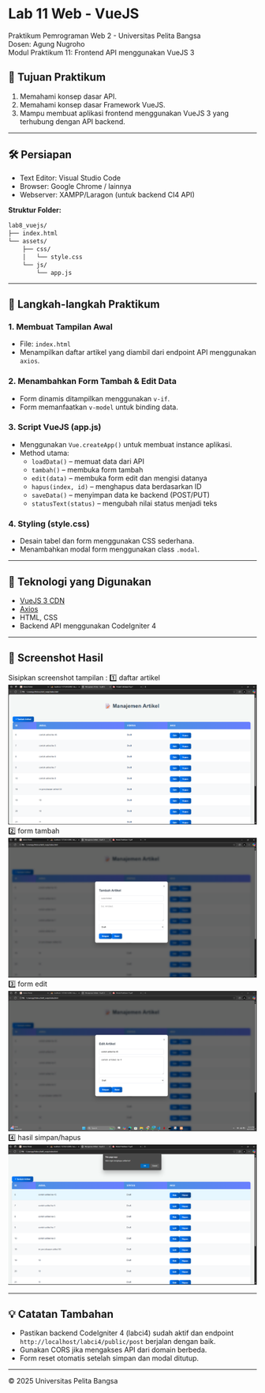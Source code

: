 
# Lab 11 Web - VueJS

Praktikum Pemrograman Web 2 - Universitas Pelita Bangsa  
Dosen: Agung Nugroho  
Modul Praktikum 11: Frontend API menggunakan VueJS 3

## 🎯 Tujuan Praktikum
1. Memahami konsep dasar API.
2. Memahami konsep dasar Framework VueJS.
3. Mampu membuat aplikasi frontend menggunakan VueJS 3 yang terhubung dengan API backend.

---

## 🛠️ Persiapan
- Text Editor: Visual Studio Code
- Browser: Google Chrome / lainnya
- Webserver: XAMPP/Laragon (untuk backend CI4 API)

**Struktur Folder:**
```
lab8_vuejs/
├── index.html
└── assets/
    ├── css/
    │   └── style.css
    └── js/
        └── app.js
```

---

## 📄 Langkah-langkah Praktikum

### 1. Membuat Tampilan Awal
- File: `index.html`
- Menampilkan daftar artikel yang diambil dari endpoint API menggunakan `axios`.

### 2. Menambahkan Form Tambah & Edit Data
- Form dinamis ditampilkan menggunakan `v-if`.
- Form memanfaatkan `v-model` untuk binding data.

### 3. Script VueJS (app.js)
- Menggunakan `Vue.createApp()` untuk membuat instance aplikasi.
- Method utama:
  - `loadData()` – memuat data dari API
  - `tambah()` – membuka form tambah
  - `edit(data)` – membuka form edit dan mengisi datanya
  - `hapus(index, id)` – menghapus data berdasarkan ID
  - `saveData()` – menyimpan data ke backend (POST/PUT)
  - `statusText(status)` – mengubah nilai status menjadi teks

### 4. Styling (style.css)
- Desain tabel dan form menggunakan CSS sederhana.
- Menambahkan modal form menggunakan class `.modal`.

---

## 🔧 Teknologi yang Digunakan
- [VueJS 3 CDN](https://unpkg.com/vue@3)
- [Axios](https://unpkg.com/axios)
- HTML, CSS
- Backend API menggunakan CodeIgniter 4

---

## 📸 Screenshot Hasil
 Sisipkan screenshot tampilan : 
1️⃣ daftar artikel
![screenshot](img/DaftarArtikel.png)
2️⃣ form tambah
![screenshot](img/formtambah.png)
3️⃣ form edit
![screenshot](img/formedit.png)
4️⃣ hasil simpan/hapus
![screenshot](img/hapus.png)

---

## 💡 Catatan Tambahan
- Pastikan backend CodeIgniter 4 (labci4) sudah aktif dan endpoint `http://localhost/labci4/public/post` berjalan dengan baik.
- Gunakan CORS jika mengakses API dari domain berbeda.
- Form reset otomatis setelah simpan dan modal ditutup.

---

© 2025 Universitas Pelita Bangsa

